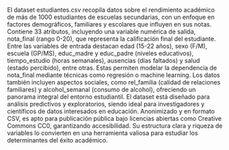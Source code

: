 El dataset estudiantes.csv recopila datos sobre el rendimiento académico de más de 1000 estudiantes de escuelas secundarias, con un enfoque en factores demográficos, familiares y escolares que influyen en sus notas. Contiene 33 atributos, incluyendo una variable numérica de salida, nota_final (rango 0-20), que representa la calificación final del estudiante. Entre las variables de entrada destacan edad (15-22 años), sexo (F/M), escuela (GP/MS), educ_madre y educ_padre (niveles educativos), tiempo_estudio (horas semanales), ausencias (días faltados) y salud (estado percibido), entre otras. Estas permiten modelar la dependencia de nota_final mediante técnicas como regresión o machine learning. Los datos también incluyen aspectos sociales, como rel_familia (calidad de relaciones familiares) y alcohol_semanal (consumo de alcohol), ofreciendo un panorama integral del entorno estudiantil. El dataset está diseñado para análisis predictivos y exploratorios, siendo ideal para investigadores y científicos de datos interesados en educación. Anonimizado y en formato CSV, es apto para publicación pública bajo licencias abiertas como Creative Commons CC0, garantizando accesibilidad. Su estructura clara y riqueza de variables lo convierten en una herramienta valiosa para estudiar los determinantes del éxito académico.
